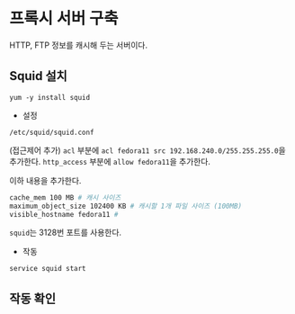 # 프록시 서버 구축

HTTP, FTP 정보를 캐시해 두는 서버이다.

## Squid 설치

`yum -y install squid`

* 설정

`/etc/squid/squid.conf`

(접근제어 추가)
`acl` 부분에 `acl fedora11 src 192.168.240.0/255.255.255.0`을 추가한다.
`http_access` 부분에 `allow fedora11`을 추가한다.

이하 내용을 추가한다.

```bash
cache_mem 100 MB # 캐시 사이즈
maximum_object_size 102400 KB # 캐시할 1개 파일 사이즈 (100MB)
visible_hostname fedora11 #
```

`squid`는 3128번 포트를 사용한다.

* 작동

`service squid start`

## 작동 확인